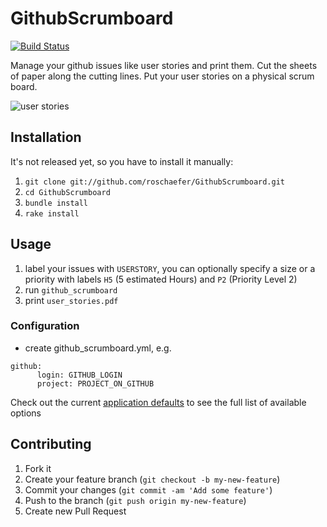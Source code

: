 # GithubScrumboard
[![Build Status](https://travis-ci.org/roschaefer/GithubScrumboard.png)](https://travis-ci.org/roschaefer/GithubScrumboard)

Manage your github issues like user stories and print them. Cut the sheets of paper along the cutting lines. Put your user stories on a physical scrum board.

![user stories](https://raw.github.com/roschaefer/GithubScrumboard/master/user_stories.png)


## Installation

It's not released yet, so you have to install it manually:

1. ```git clone git://github.com/roschaefer/GithubScrumboard.git```
2. ```cd GithubScrumboard```
3. ```bundle install```
4. ```rake install```

## Usage
1. label your issues with ```USERSTORY```, you can optionally specify a size or a priority with labels ```H5``` (5 estimated Hours) and ```P2``` (Priority Level 2)
2. run ```github_scrumboard```
3. print ```user_stories.pdf```

### Configuration
* create github_scrumboard.yml, e.g.
<pre><code>github:
      login: GITHUB_LOGIN
      project: PROJECT_ON_GITHUB
</code></pre>

Check out the current [application defaults](lib/github_scrumboard/defaults.yml) to see the full list of available options
## Contributing

1. Fork it
2. Create your feature branch (`git checkout -b my-new-feature`)
3. Commit your changes (`git commit -am 'Add some feature'`)
4. Push to the branch (`git push origin my-new-feature`)
5. Create new Pull Request
